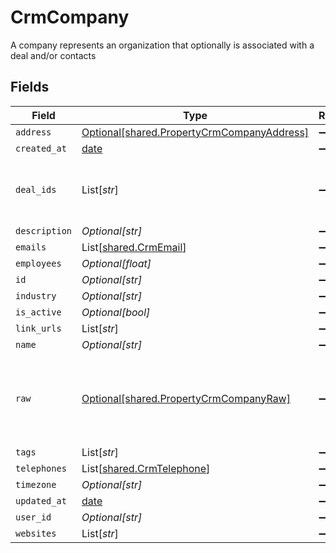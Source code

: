 # CrmCompany

A company represents an organization that optionally is associated with a deal and/or contacts


## Fields

| Field                                                                                          | Type                                                                                           | Required                                                                                       | Description                                                                                    |
| ---------------------------------------------------------------------------------------------- | ---------------------------------------------------------------------------------------------- | ---------------------------------------------------------------------------------------------- | ---------------------------------------------------------------------------------------------- |
| `address`                                                                                      | [Optional[shared.PropertyCrmCompanyAddress]](../../models/shared/propertycrmcompanyaddress.md) | :heavy_minus_sign:                                                                             | N/A                                                                                            |
| `created_at`                                                                                   | [date](https://docs.python.org/3/library/datetime.html#date-objects)                           | :heavy_minus_sign:                                                                             | N/A                                                                                            |
| `deal_ids`                                                                                     | List[*str*]                                                                                    | :heavy_minus_sign:                                                                             | An array of deal IDs associated with this contact                                              |
| `description`                                                                                  | *Optional[str]*                                                                                | :heavy_minus_sign:                                                                             | N/A                                                                                            |
| `emails`                                                                                       | List[[shared.CrmEmail](../../models/shared/crmemail.md)]                                       | :heavy_minus_sign:                                                                             | N/A                                                                                            |
| `employees`                                                                                    | *Optional[float]*                                                                              | :heavy_minus_sign:                                                                             | N/A                                                                                            |
| `id`                                                                                           | *Optional[str]*                                                                                | :heavy_minus_sign:                                                                             | N/A                                                                                            |
| `industry`                                                                                     | *Optional[str]*                                                                                | :heavy_minus_sign:                                                                             | N/A                                                                                            |
| `is_active`                                                                                    | *Optional[bool]*                                                                               | :heavy_minus_sign:                                                                             | N/A                                                                                            |
| `link_urls`                                                                                    | List[*str*]                                                                                    | :heavy_minus_sign:                                                                             | N/A                                                                                            |
| `name`                                                                                         | *Optional[str]*                                                                                | :heavy_minus_sign:                                                                             | N/A                                                                                            |
| `raw`                                                                                          | [Optional[shared.PropertyCrmCompanyRaw]](../../models/shared/propertycrmcompanyraw.md)         | :heavy_minus_sign:                                                                             | The raw data returned by the integration for this company                                      |
| `tags`                                                                                         | List[*str*]                                                                                    | :heavy_minus_sign:                                                                             | N/A                                                                                            |
| `telephones`                                                                                   | List[[shared.CrmTelephone](../../models/shared/crmtelephone.md)]                               | :heavy_minus_sign:                                                                             | N/A                                                                                            |
| `timezone`                                                                                     | *Optional[str]*                                                                                | :heavy_minus_sign:                                                                             | N/A                                                                                            |
| `updated_at`                                                                                   | [date](https://docs.python.org/3/library/datetime.html#date-objects)                           | :heavy_minus_sign:                                                                             | N/A                                                                                            |
| `user_id`                                                                                      | *Optional[str]*                                                                                | :heavy_minus_sign:                                                                             | N/A                                                                                            |
| `websites`                                                                                     | List[*str*]                                                                                    | :heavy_minus_sign:                                                                             | N/A                                                                                            |